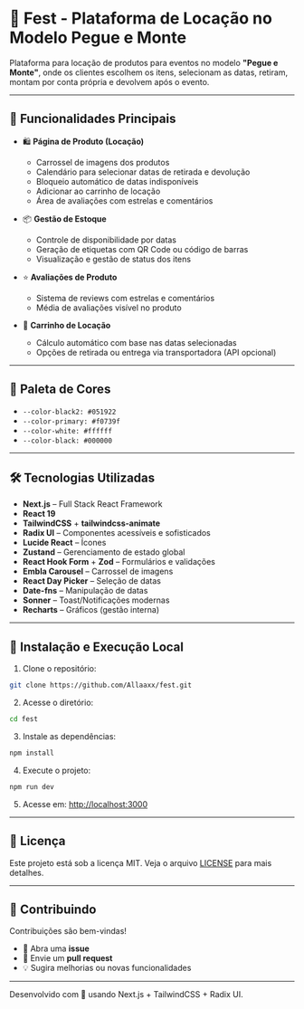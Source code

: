
# 🎪 Fest - Plataforma de Locação no Modelo Pegue e Monte

Plataforma para locação de produtos para eventos no modelo **"Pegue e Monte"**, onde os clientes escolhem os itens, selecionam as datas, retiram, montam por conta própria e devolvem após o evento.

---

## 🚀 Funcionalidades Principais

- 🛍️ **Página de Produto (Locação)**
  - Carrossel de imagens dos produtos
  - Calendário para selecionar datas de retirada e devolução
  - Bloqueio automático de datas indisponíveis
  - Adicionar ao carrinho de locação
  - Área de avaliações com estrelas e comentários

- 📦 **Gestão de Estoque**
  - Controle de disponibilidade por datas
  - Geração de etiquetas com QR Code ou código de barras
  - Visualização e gestão de status dos itens

- ⭐ **Avaliações de Produto**
  - Sistema de reviews com estrelas e comentários
  - Média de avaliações visível no produto

- 🛒 **Carrinho de Locação**
  - Cálculo automático com base nas datas selecionadas
  - Opções de retirada ou entrega via transportadora (API opcional)

---

## 🎨 Paleta de Cores

- `--color-black2: #051922`
- `--color-primary: #f0739f`
- `--color-white: #ffffff`
- `--color-black: #000000`

---

## 🛠️ Tecnologias Utilizadas

- **Next.js** – Full Stack React Framework
- **React 19**
- **TailwindCSS** + **tailwindcss-animate**
- **Radix UI** – Componentes acessíveis e sofisticados
- **Lucide React** – Ícones
- **Zustand** – Gerenciamento de estado global
- **React Hook Form** + **Zod** – Formulários e validações
- **Embla Carousel** – Carrossel de imagens
- **React Day Picker** – Seleção de datas
- **Date-fns** – Manipulação de datas
- **Sonner** – Toast/Notificações modernas
- **Recharts** – Gráficos (gestão interna)

---

## 🚧 Instalação e Execução Local

1. Clone o repositório:

```bash
git clone https://github.com/Allaaxx/fest.git
```

2. Acesse o diretório:

```bash
cd fest
```

3. Instale as dependências:

```bash
npm install
```

4. Execute o projeto:

```bash
npm run dev
```

5. Acesse em: [http://localhost:3000](http://localhost:3000)

---

## 📜 Licença

Este projeto está sob a licença MIT. Veja o arquivo [LICENSE](LICENSE) para mais detalhes.

---

## 🤝 Contribuindo

Contribuições são bem-vindas!

- 🔧 Abra uma **issue**
- 🚀 Envie um **pull request**
- 💡 Sugira melhorias ou novas funcionalidades

---

Desenvolvido com 💖 usando Next.js + TailwindCSS + Radix UI.
